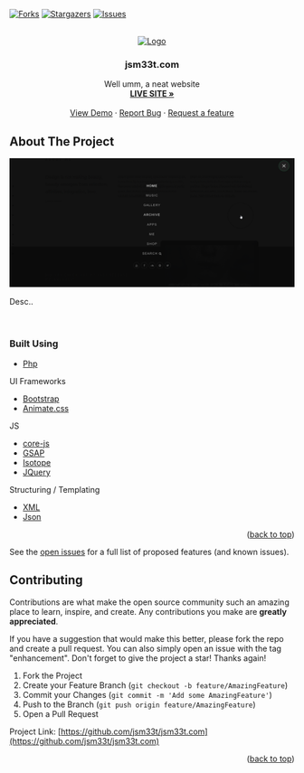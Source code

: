 <div id="top"></div>
<!--
*** Thanks for checking out the Best-README-Template. If you have a suggestion
*** that would make this better, please fork the repo and create a pull request
*** or simply open an issue with the tag "enhancement".
*** Don't forget to give the project a star!
*** Thanks again! Now go create something AMAZING! :D
-->



<!-- PROJECT SHIELDS -->
<!--
*** I'm using markdown "reference style" links for readability.
*** Reference links are enclosed in brackets [ ] instead of parentheses ( ).
*** See the bottom of this document for the declaration of the reference variables
*** for contributors-url, forks-url, etc. This is an optional, concise syntax you may use.
*** https://www.markdownguide.org/basic-syntax/#reference-style-links
[![MIT License][license-shield]][license-url]
[![LinkedIn][linkedin-shield]][linkedin-url]
[![Contributors][contributors-shield]][contributors-url]
-->

[![Forks][forks-shield]][forks-url]
[![Stargazers][stars-shield]][stars-url]
[![Issues][issues-shield]][issues-url]




<!-- PROJECT LOGO -->
<br />
<div align="center">
  <a href="https://github.com/JSM33T/jsm33t.com">
    <img src="images/logo.png" alt="Logo" width="80" height="80">
  </a>

<h3 align="center">jsm33t.com</h3>

  <p align="center">
    Well umm, a neat website
    <br />
    <a href="https://jsm33t.com"><strong>LIVE SITE »</strong></a>
    <br />
    <br />
    <a href="https://github.com/jsm33t/jsm33t.com">View Demo</a>
    ·
    <a href="https://github.com/jsm33t/jsm33t.com">Report Bug</a>
    ·
    <a href="https://github.com/jsm33t/jsm33t.com">Request a feature</a>
  </p>
</div>



<!-- TABLE OF CONTENTS 
<details>
  <summary>Table of Contents</summary>
  <ol>
    <li>
      <a href="#about-the-project">About The Project</a>
      <ul>
        <li><a href="#built-with">Built With</a></li>
      </ul>
    </li>
    <li>
      <a href="#getting-started">Getting Started</a>
      <ul>
        <li><a href="#prerequisites">Prerequisites</a></li>
        <li><a href="#installation">Installation</a></li>
      </ul>
    </li>
    <li><a href="#usage">Usage</a></li>
    <li><a href="#roadmap">Roadmap</a></li>
    <li><a href="#contributing">Contributing</a></li>
    <li><a href="#license">License</a></li>
    <li><a href="#contact">Contact</a></li>
    <li><a href="#acknowledgments">Acknowledgments</a></li>
  </ol>
</details>

-->

<!-- ABOUT THE PROJECT -->
## About The Project

[![Product Name Screen Shot][product-screenshot]](https://jsm33t.com)

Desc..
<br><br><br>





### Built Using

* [Php](https://nextjs.org/)

UI Frameworks
* [Bootstrap](https://getbootstrap.com)
* [Animate.css](https://getbootstrap.com)

JS 
* [core-js](https://svelte.dev/)
* [GSAP](https://svelte.dev/)
* [Isotope](https://svelte.dev/)
* [JQuery](https://jquery.com)

Structuring / Templating
* [XML]()
* [Json]()

<p align="right">(<a href="#top">back to top</a>)</p>







See the [open issues](https://github.com/jsm33t/jsm33t.com/issues) for a full list of proposed features (and known issues).



<!-- CONTRIBUTING -->
## Contributing

Contributions are what make the open source community such an amazing place to learn, inspire, and create. Any contributions you make are **greatly appreciated**.

If you have a suggestion that would make this better, please fork the repo and create a pull request. You can also simply open an issue with the tag "enhancement".
Don't forget to give the project a star! Thanks again!

1. Fork the Project
2. Create your Feature Branch (`git checkout -b feature/AmazingFeature`)
3. Commit your Changes (`git commit -m 'Add some AmazingFeature'`)
4. Push to the Branch (`git push origin feature/AmazingFeature`)
5. Open a Pull Request






<!-- CONTACT -->


Project Link: [https://github.com/jsm33t/jsm33t.com](https://github.com/jsm33t/jsm33t.com)

<p align="right">(<a href="#top">back to top</a>)</p>



<!-- MARKDOWN LINKS & IMAGES -->
<!-- https://www.markdownguide.org/basic-syntax/#reference-style-links -->
[contributors-shield]: https://img.shields.io/github/contributors/github_username/repo_name.svg?style=for-the-badge
[contributors-url]: https://github.com/jsm33t/jsm33t.com/graphs/contributors
[forks-shield]: https://img.shields.io/github/forks/github_username/repo_name.svg?style=for-the-badge
[forks-url]: https://github.com/jsm33t/jsm33t.com/network/members
[stars-shield]: https://img.shields.io/github/stars/github_username/repo_name.svg?style=for-the-badge
[stars-url]: https://github.com/jsm33t/jsm33t.com/stargazers
[issues-shield]: https://img.shields.io/github/issues/github_username/repo_name.svg?style=for-the-badge
[issues-url]: https://github.com/jsm33t/jsm33t.com/issues


[product-screenshot]: resources/images/screenshot_a.png
[product-screenshot_music]: resources/images/screenshot_a.png
[product-screenshot_apps]: resources/images/screenshot_a.png